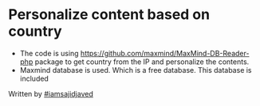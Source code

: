 # Personalize content based on country

 - The code is using https://github.com/maxmind/MaxMind-DB-Reader-php package to get country from the IP and personalize the contents. 
 - Maxmind database is used. Which is a free database. This database is included 

Written by  [#iamsajidjaved](https://sajidjaved.com/)
